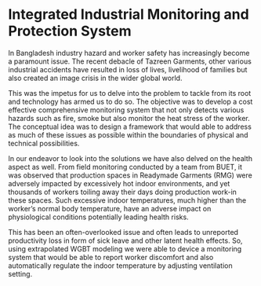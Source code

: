 
# Integrated Industrial Monitoring and Protection System

In Bangladesh industry hazard and worker safety has increasingly become a paramount issue. The recent debacle of Tazreen Garments, other various industrial accidents have resulted in loss of lives, livelihood of families but also created an image crisis in the wider global world. 

This was the impetus for us to delve into the problem to tackle from its root and technology has armed us to do so. The objective was to develop a cost effective comprehensive monitoring system that not only detects various hazards such as fire, smoke but also monitor the heat stress of the worker. The conceptual idea was to design a framework that would able to address as much of these issues as possible within the boundaries of physical and technical possibilities.

In our endeavor to look into the solutions we have also delved on the health aspect as well. From field monitoring conducted by a team from BUET, it was observed that production spaces in Readymade Garments (RMG) were adversely impacted by excessively hot indoor environments, and yet thousands of workers toiling away their days doing production work-in these spaces. Such excessive indoor temperatures, much higher than the worker’s normal body temperature, have an adverse impact on physiological conditions potentially leading health risks. 

This has been an often-overlooked issue and often leads to unreported productivity loss in form of sick leave and other latent health effects. So, using extrapolated WGBT modeling we were able to device a monitoring system that would be able to report worker discomfort and also automatically regulate the indoor temperature by adjusting ventilation setting. 

